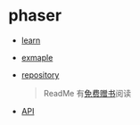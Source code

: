 # phaser

- [learn](https://phaser.io/learn)
- [exmaple](http://labs.phaser.io/)
- [repository](https://github.com/photonstorm/phaser)

  > ReadMe 有[免费赠书](https://blog.ourcade.co/)阅读
- [API](https://photonstorm.github.io/phaser3-docs/)